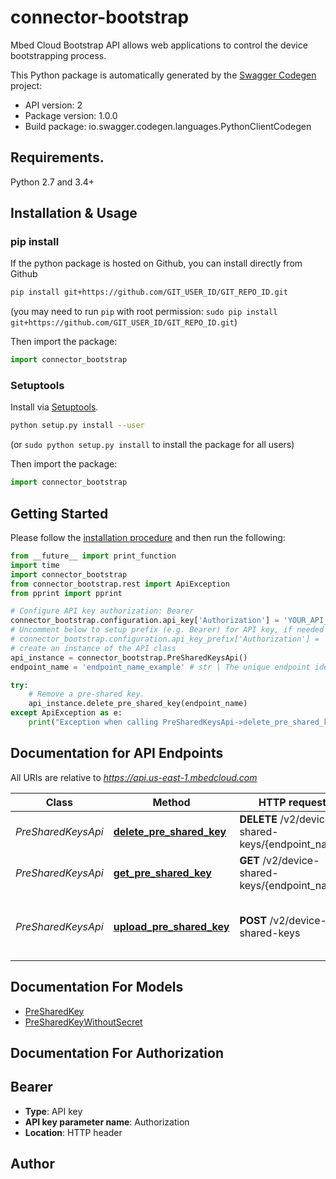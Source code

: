 # connector-bootstrap
Mbed Cloud Bootstrap API allows web applications to control the device bootstrapping process.

This Python package is automatically generated by the [Swagger Codegen](https://github.com/swagger-api/swagger-codegen) project:

- API version: 2
- Package version: 1.0.0
- Build package: io.swagger.codegen.languages.PythonClientCodegen

## Requirements.

Python 2.7 and 3.4+

## Installation & Usage
### pip install

If the python package is hosted on Github, you can install directly from Github

```sh
pip install git+https://github.com/GIT_USER_ID/GIT_REPO_ID.git
```
(you may need to run `pip` with root permission: `sudo pip install git+https://github.com/GIT_USER_ID/GIT_REPO_ID.git`)

Then import the package:
```python
import connector_bootstrap 
```

### Setuptools

Install via [Setuptools](http://pypi.python.org/pypi/setuptools).

```sh
python setup.py install --user
```
(or `sudo python setup.py install` to install the package for all users)

Then import the package:
```python
import connector_bootstrap
```

## Getting Started

Please follow the [installation procedure](#installation--usage) and then run the following:

```python
from __future__ import print_function
import time
import connector_bootstrap
from connector_bootstrap.rest import ApiException
from pprint import pprint

# Configure API key authorization: Bearer
connector_bootstrap.configuration.api_key['Authorization'] = 'YOUR_API_KEY'
# Uncomment below to setup prefix (e.g. Bearer) for API key, if needed
# connector_bootstrap.configuration.api_key_prefix['Authorization'] = 'Bearer'
# create an instance of the API class
api_instance = connector_bootstrap.PreSharedKeysApi()
endpoint_name = 'endpoint_name_example' # str | The unique endpoint identifier that this pre-shared key applies to. [Reserved characters](https://en.wikipedia.org/wiki/Percent-encoding#Percent-encoding_reserved_characters) must be percent-encoded.

try:
    # Remove a pre-shared key.
    api_instance.delete_pre_shared_key(endpoint_name)
except ApiException as e:
    print("Exception when calling PreSharedKeysApi->delete_pre_shared_key: %s\n" % e)

```

## Documentation for API Endpoints

All URIs are relative to *https://api.us-east-1.mbedcloud.com*

Class | Method | HTTP request | Description
------------ | ------------- | ------------- | -------------
*PreSharedKeysApi* | [**delete_pre_shared_key**](docs/PreSharedKeysApi.md#delete_pre_shared_key) | **DELETE** /v2/device-shared-keys/{endpoint_name} | Remove a pre-shared key.
*PreSharedKeysApi* | [**get_pre_shared_key**](docs/PreSharedKeysApi.md#get_pre_shared_key) | **GET** /v2/device-shared-keys/{endpoint_name} | Get a pre-shared key.
*PreSharedKeysApi* | [**upload_pre_shared_key**](docs/PreSharedKeysApi.md#upload_pre_shared_key) | **POST** /v2/device-shared-keys | Upload a pre-shared key to Mbed Cloud.


## Documentation For Models

 - [PreSharedKey](docs/PreSharedKey.md)
 - [PreSharedKeyWithoutSecret](docs/PreSharedKeyWithoutSecret.md)


## Documentation For Authorization


## Bearer

- **Type**: API key
- **API key parameter name**: Authorization
- **Location**: HTTP header


## Author



